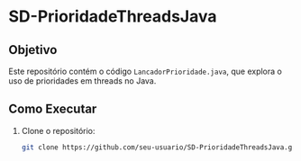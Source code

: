# SD-PrioridadeThreadsJava

## Objetivo
Este repositório contém o código `LancadorPrioridade.java`, que explora o uso de prioridades em threads no Java.

## Como Executar
1. Clone o repositório:
   ```bash
   git clone https://github.com/seu-usuario/SD-PrioridadeThreadsJava.git
